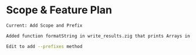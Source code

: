 # Scope & Feature Plan

```bash
Current: Add Scope and Prefix

Added function formatString in write_results.zig that prints Arrays in JSON Syntax

Edit to add --prefixes method
```
